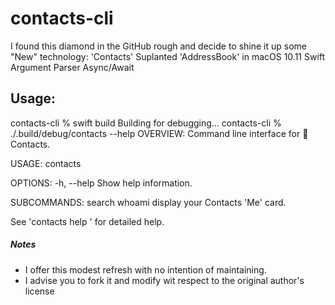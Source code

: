 # contacts-cli

I found this diamond in the GitHub rough and decide to shine it up some "New" technology:
'Contacts' Suplanted 'AddressBook' in macOS 10.11
Swift Argument Parser
Async/Await


## Usage:

contacts-cli % swift build
Building for debugging...
contacts-cli % ./.build/debug/contacts --help
OVERVIEW: Command line interface for 🍎Contacts.

USAGE: contacts <subcommand>

OPTIONS:
  -h, --help              Show help information.

SUBCOMMANDS:
  search
  whoami                  display your Contacts 'Me' card.

  See 'contacts help <subcommand>' for detailed help.


##### Notes

- I offer this modest refresh with no intention of maintaining.
- I advise you to fork it and modify wit respect to the original author's license

